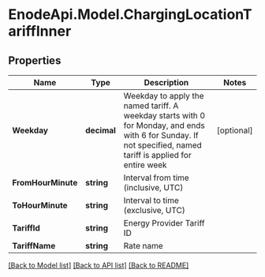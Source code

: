 # EnodeApi.Model.ChargingLocationTariffInner

## Properties

Name | Type | Description | Notes
------------ | ------------- | ------------- | -------------
**Weekday** | **decimal** | Weekday to apply the named tariff. A weekday starts with 0 for Monday, and ends with 6 for Sunday. If not specified, named tariff is applied for entire week | [optional] 
**FromHourMinute** | **string** | Interval from time (inclusive, UTC) | 
**ToHourMinute** | **string** | Interval to time (exclusive, UTC) | 
**TariffId** | **string** | Energy Provider Tariff ID | 
**TariffName** | **string** | Rate name | 

[[Back to Model list]](../README.md#documentation-for-models) [[Back to API list]](../README.md#documentation-for-api-endpoints) [[Back to README]](../README.md)

